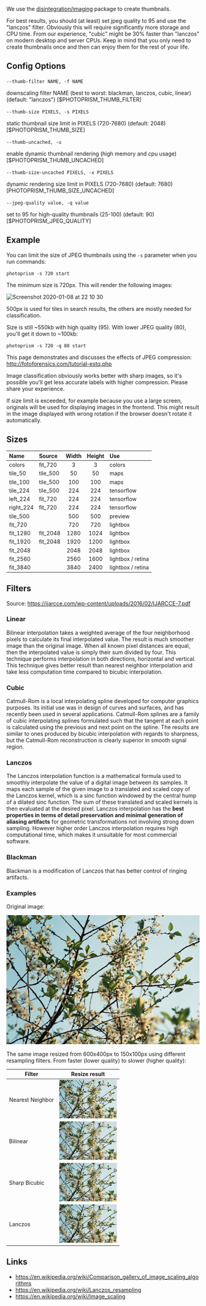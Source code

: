 We use the [disintegration/imaging](https://github.com/disintegration/imaging) package to create thumbnails.

For best results, you should (at least) set jpeg quality to 95 and use the "lanczos" filter. Obviously this will require significantly more storage and CPU time. From our experience, "cubic" might be 30% faster than "lanczos" on modern desktop and server CPUs. Keep in mind that you only need to create thumbnails once and then can enjoy them for the rest of your life.

## Config Options ##

`--thumb-filter NAME, -f NAME`

downscaling filter NAME (best to worst: blackman, lanczos, cubic, linear) (default: "lanczos") [$PHOTOPRISM_THUMB_FILTER]

`--thumb-size PIXELS, -s PIXELS`

static thumbnail size limit in PIXELS (720-7680) (default: 2048) [$PHOTOPRISM_THUMB_SIZE]

`--thumb-uncached, -u`

enable dynamic thumbnail rendering (high memory and cpu usage) [$PHOTOPRISM_THUMB_UNCACHED]

`--thumb-size-uncached PIXELS, -x PIXELS`

dynamic rendering size limit in PIXELS (720-7680) (default: 7680) [PHOTOPRISM_THUMB_SIZE_UNCACHED]

`--jpeg-quality value, -q value`

set to 95 for high-quality thumbnails (25-100) (default: 90) [$PHOTOPRISM_JPEG_QUALITY]

## Example ##

You can limit the size of JPEG thumbnails using the `-s` parameter when you run commands:

```
photoprism -s 720 start
```

The minimum size is 720px. This will render the following images:

![Screenshot 2020-01-08 at 22 10 30](https://user-images.githubusercontent.com/301686/72016344-e5fdfb80-3263-11ea-95b3-00564156140f.png)

500px is used for tiles in search results, the others are mostly needed for classification.

Size is still ~550kb with high quality (95). With lower JPEG quality (80), you'll get it down to ~100kb:

```
photoprism -s 720 -q 80 start
```

This page demonstrates and discusses the effects of JPEG compression: http://fotoforensics.com/tutorial-estq.php

Image classification obviously works better with sharp images, so it's possible you'll get less accurate labels with higher compression. Please share your experience.

If size limit is exceeded, for example because you use a large screen, originals will be used for displaying images in the frontend. This might result in the image displayed with wrong rotation if the browser doesn't rotate it automatically.

## Sizes ##


Name      | Source    | Width  | Height  | Use               |
:---------|:----------|:------:|:-------:|:------------------|
colors    | fit_720   | 3      | 3       | colors            |
tile_50   | tile_500  | 50     | 50      | maps              |
tile_100  | tile_500  | 100    | 100     | maps              |
tile_224  | tile_500  | 224    | 224     | tensorflow        |
left_224  | fit_720   | 224    | 224     | tensorflow        |
right_224 | fit_720   | 224    | 224     | tensorflow        |
tile_500  |           | 500    | 500     | preview           |
fit_720   |           | 720    | 720     | lightbox          |
fit_1280  | fit_2048  | 1280   | 1024    | lightbox          |
fit_1920  | fit_2048  | 1920   | 1200    | lightbox          |
fit_2048  |           | 2048   | 2048    | lightbox          |
fit_2560  |           | 2560   | 1600    | lightbox / retina |
fit_3840  |           | 3840   | 2400    | lightbox / retina |

## Filters ##

Source: https://ijarcce.com/wp-content/uploads/2016/02/IJARCCE-7.pdf

### Linear ###

Bilinear interpolation takes a weighted average of the four
neighborhood pixels to calculate its final interpolated
value. The result is much smoother image than the original
image. When all known pixel distances are equal, then the
interpolated value is simply their sum divided by four.
This technique performs interpolation in both directions,
horizontal and vertical. This technique gives better result
than nearest neighbor interpolation and take less
computation time compared to bicubic interpolation.

### Cubic ###

Catmull-Rom is a local interpolating spline developed for
computer graphics purposes. Its initial use was in design
of curves and surfaces, and has recently been used in
several applications. Catmull-Rom splines are a family of
cubic interpolating splines formulated such that the
tangent at each point is calculated using the previous and
next point on the spline. The results are similar to ones
produced by bicubic interpolation with regards to
sharpness, but the Catmull-Rom reconstruction is clearly
superior in smooth signal region.

### Lanczos ###

The Lanczos interpolation function is a mathematical formula
used to smoothly interpolate the value of a digital
image between its samples. It maps each sample of the
given image to a translated and scaled copy of the Lanczos
kernel, which is a sinc function windowed by the central
hump of a dilated sinc function. The sum of these
translated and scaled kernels is then evaluated at the
desired pixel. Lanczos interpolation has the **best
properties in terms of detail preservation and minimal
generation of aliasing artifacts** for geometric
transformations not involving strong down sampling. 
However higher order Lanczos interpolation requires high
computational time, which makes it unsuitable for
most commercial software.

### Blackman ###

Blackman is a modification of Lanczos that has better control of ringing artifacts.

### Examples ###

Original image:

![srcImage](img/branches.png)

The same image resized from 600x400px to 150x100px using different resampling filters.
From faster (lower quality) to slower (higher quality):

Filter                    | Resize result
--------------------------|---------------------------------------------
Nearest Neighbor          | ![Screenshot](img/out_resize_nearest.png)
Bilinear                  | ![dstImage](img/out_resize_linear.png)
Sharp Bicubic             | ![dstImage](img/out_resize_catrom.png)
Lanczos                   | ![dstImage](img/out_resize_lanczos.png)

## Links ##
- https://en.wikipedia.org/wiki/Comparison_gallery_of_image_scaling_algorithms
- https://en.wikipedia.org/wiki/Lanczos_resampling
- https://en.wikipedia.org/wiki/Image_scaling